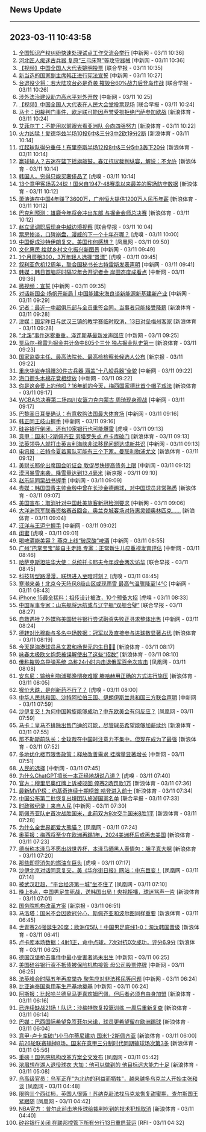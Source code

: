## News Update
---
2023-03-11 10:43:58
---
1. <a target="_blank" href="http://www.chinanews.com//gn/2023/03-11/9969541.shtml">全国知识产权纠纷快速处理试点工作交流会举行</a> [中新网 - 03/11 10:36]
2. <a target="_blank" href="http://www.chinanews.com//shipin/cns/2023/03-11/news953583.shtml">河北匠人痴迷古兵器 复原“三弓床弩”等攻守器械</a> [中新网 - 03/11 10:36]
3. <a target="_blank" href="https://www.zaobao.com/realtime/china/story20230311-1371445">【视频】中国全国人大代表姚明投票</a> [联合早报 - 03/11 10:35]
4. <a target="_blank" href="http://www.chinanews.com//tp/hd2011/2023/03-11/1061540.shtml">新当选的国家副主席韩正进行宪法宣誓</a> [中新网 - 03/11 10:27]
5. <a target="_blank" href="https://www.zaobao.com/realtime/china/story20230311-1371443">台退役少将：若大陆攻台必是奇袭 摧毁台60%战力后登岛作战</a> [联合早报 - 03/11 10:26]
6. <a target="_blank" href="http://www.chinanews.com//gn/2023/03-11/9969535.shtml">涉外法治建设助力高水平对外开放</a> [中新网 - 03/11 10:25]
7. <a target="_blank" href="https://www.zaobao.com/realtime/china/story20230311-1371442">【视频】中国全国人大代表在人民大会堂投票现场</a> [联合早报 - 03/11 10:24]
8. <a target="_blank" href="https://k.sina.cn/article_2018499075_784fda0302001m3ir.html?from=sports&subch=osport">马卡：因裁判门事件，欧足联可能因声誉受损拒绝巴萨参加欧战</a> [新浪体育 - 03/11 10:24]
9. <a target="_blank" href="https://k.sina.cn/article_2018499075_784fda0302001m3iu.html?from=sports&subch=osport">艾菲尔丁：不能用以前眼光看亚洲队 会向四强努力</a> [新浪体育 - 03/11 10:22]
10. <a target="_blank" href="https://k.sina.cn/article_2018499075_784fda0302001m3ij.html?from=sports&subch=osport">火力凶猛！爱德华兹半场10投6中&三分3中2砍19分2断</a> [新浪体育 - 03/11 10:14]
11. <a target="_blank" href="https://k.sina.cn/article_2018499075_784fda0302001m3ik.html?from=sports&subch=osport">扛起球队得分重任！布里奇斯半场12投8中&三分5中3轰下20分</a> [新浪体育 - 03/11 10:14]
12. <a target="_blank" href="https://k.sina.cn/article_1352367147_509b7c2b0010193or.html?from=sports&subch=cba">赢球输人？吉迷在篮下摇旗敲鼓，春江抗议裁判纵容，解说：不允许</a> [新浪体育 - 03/11 10:14]
13. <a target="_blank" href="https://www.huxiu.com/article/817666.html">韩国人，穷得只能买奢侈品了</a> [虎嗅 - 03/11 10:14]
14. <a target="_blank" href="https://k.sina.cn/article_2018499075_784fda0302001m3id.html?from=sports&subch=osport">13个意甲客场丢24球！国米自1947-48赛季以来最差的客场防守数据</a> [新浪体育 - 03/11 10:12]
15. <a target="_blank" href="https://k.sina.cn/article_2018499075_784fda0302001m3ie.html?from=sports&subch=osport">萧涛涛在中国4年赚了3600万，广州恒大提供1200万人民币年薪</a> [新浪体育 - 03/11 10:12]
16. <a target="_blank" href="https://k.sina.cn/article_2018499075_784fda0302001m3if.html?from=sports&subch=osport">巴克利预测：雄鹿今年将会冲出东部 与掘金会师总决赛</a> [新浪体育 - 03/11 10:12]
17. <a target="_blank" href="https://www.zaobao.com/realtime/china/story20230311-1371441">赵立坚调职后现身中越边境视察</a> [联合早报 - 03/11 10:04]
18. <a target="_blank" href="https://www.huxiu.com/article/817191.html">票房惨淡，口碑崩盘，漫威的下一个十年在哪？</a> [虎嗅 - 03/11 10:00]
19. <a target="_blank" href="https://news.ifeng.com/c/8O3tJmSYKaT">中国促成沙特伊朗复交，美国作何感想？</a> [凤凰网 - 03/11 09:50]
20. <a target="_blank" href="http://www.chinanews.com//cul/2023/03-11/9969522.shtml">文化惠民 绘就乡村文化振兴新图景</a> [中新网 - 03/11 09:49]
21. <a target="_blank" href="https://www.huxiu.com/article/817153.html">1个月房租300，3万年轻人选择“景漂”</a> [虎嗅 - 03/11 09:45]
22. <a target="_blank" href="http://www.chinanews.com//gj/2023/03-11/9969517.shtml">叙利亚危机12周年，联合国秘书长古特雷斯发表声明</a> [中新网 - 03/11 09:41]
23. <a target="_blank" href="http://www.chinanews.com//gj/2023/03-11/9969514.shtml">韩媒：韩日首脑将时隔12年合开记者会 岸田态度成看点</a> [中新网 - 03/11 09:36]
24. <a target="_blank" href="http://www.chinanews.com//gn/2023/03-11/9969513.shtml">微视频：宣誓</a> [中新网 - 03/11 09:35]
25. <a target="_blank" href="http://www.chinanews.com//gn/2023/03-11/9969509.shtml">对话新国企·扬帆开新局 | 中国能建宋海良谈新能源新基建新产业</a> [中新网 - 03/11 09:29]
26. <a target="_blank" href="https://k.sina.cn/article_2018499075_784fda0302001m3hj.html?from=sports&subch=osport">记者：最近一中超俱乐部与全员重签合同，当事者只能接受降薪</a> [新浪体育 - 03/11 09:28]
27. <a target="_blank" href="https://k.sina.cn/article_2018499075_784fda0302001m3hf.html?from=sports&subch=osport">津媒：国足昨日与武汉三镇的教学赛临时取消，13日对垒梅州客家</a> [新浪体育 - 03/11 09:28]
28. <a target="_blank" href="http://www.chinanews.com//gj/2023/03-11/9969508.shtml">“北溪”事件迷雾重重，泽连斯基最新发声回应</a> [中新网 - 03/11 09:25]
29. <a target="_blank" href="https://k.sina.cn/article_2018499075_784fda0302001m3hd.html?from=sports&subch=osport">贾马尔-穆雷为掘金共计命中805个三分 独占掘金队史第一</a> [新浪体育 - 03/11 09:23]
30. <a target="_blank" href="https://www.bjnews.com.cn/detail-167849420814007.html">国家监委主任、最高法院长、最高检检察长候选人公布</a> [新京报 - 03/11 09:22]
31. <a target="_blank" href="http://www.chinanews.com//sh/shipin/cns-d/2023/03-11/news953578.shtml">重庆华岩寺捐赠30件古兵器  涵盖“十八般兵器”全貌</a> [中新网 - 03/11 09:22]
32. <a target="_blank" href="http://www.chinanews.com//tp/2023/03-11/9969473.shtml">海口街头木棉花竞相绽放</a> [中新网 - 03/11 09:22]
33. <a target="_blank" href="https://k.sina.cn/article_6173144558_m16ff2b5ee00100ycw0.html?from=sports&subch=global">你是这会爱上的他吗？16年前的今天，梅西国家德比首个帽子戏法</a> [新浪体育 - 03/11 09:17]
34. <a target="_blank" href="http://www.chinanews.com//ty/2023/03-11/9969482.shtml">WCBA总决赛第二场四川女篮力克内蒙古 周琦现身观战</a> [中新网 - 03/11 09:17]
35. <a target="_blank" href="http://www.chinanews.com//ty/2023/03-11/9969472.shtml">巴黎圣日耳曼确认：有意收购法国最大体育场</a> [中新网 - 03/11 09:16]
36. <a target="_blank" href="http://www.chinanews.com//tp/hd2011/2023/03-11/1061519.shtml">韩正同王岐山握手</a> [中新网 - 03/11 09:16]
37. <a target="_blank" href="https://www.huxiu.com/article/817651.html">硅谷银行倒闭，还有10家银行也可能爆雷</a> [虎嗅 - 03/11 09:13]
38. <a target="_blank" href="https://k.sina.cn/article_6173144558_m16ff2b5ee00100ycvz.html?from=sports&subch=global">意甲：国米1-2斯佩齐亚 劳塔罗失点 卢卡库破门</a> [新浪体育 - 03/11 09:13]
39. <a target="_blank" href="http://www.chinanews.com//gj/2023/03-11/9969479.shtml">法英领导人就打击英吉利海峡非法移民问题达成新共识</a> [中新网 - 03/11 09:13]
40. <a target="_blank" href="https://k.sina.cn/article_2018499075_784fda0302001m3h9.html?from=sports&subch=osport">电讯报：芒特今夏若离队可能有三个下家，曼联利物浦尤文</a> [新浪体育 - 03/11 09:12]
41. <a target="_blank" href="http://www.chinanews.com//gj/2023/03-11/9969480.shtml">美财长耶伦出席国会听证会 敦促尽快提高债务上限</a> [中新网 - 03/11 09:12]
42. <a target="_blank" href="https://www.bjnews.com.cn/detail-1678497255169554.html">漠河暴雪来袭，降雪量达到13.4毫米</a> [新京报 - 03/11 09:10]
43. <a target="_blank" href="http://www.chinanews.com//tp/hd2011/2023/03-11/1061518.shtml">赵乐际同栗战书握手</a> [中新网 - 03/11 09:09]
44. <a target="_blank" href="https://k.sina.cn/article_2018499075_784fda0302001m3h1.html?from=sports&subch=osport">粤媒：韩国国青主帅金殷中曾在长沙金德踢球，对中国球员非常熟悉</a> [新浪体育 - 03/11 09:07]
45. <a target="_blank" href="http://www.chinanews.com//gj/2023/03-11/9969489.shtml">美国宣布：取消针对中国赴美旅客新冠检测要求</a> [中新网 - 03/11 09:06]
46. <a target="_blank" href="https://k.sina.cn/article_2018499075_784fda0304001m3h5.html?from=sports&subch=osport">大洋洲冠军联赛资格赛首回合，奥兰克城客场对阵惠灵顿奥林匹克……</a> [新浪体育 - 03/11 09:04]
47. <a target="_blank" href="http://www.chinanews.com//tp/hd2011/2023/03-11/1061517.shtml">汪洋与王沪宁握手</a> [中新网 - 03/11 09:02]
48. <a target="_blank" href="https://www.huxiu.com/article/817546.html">闺蜜</a> [虎嗅 - 03/11 09:01]
49. <a target="_blank" href="http://www.chinanews.com//cj/2023/03-11/9969484.shtml">喝啤酒能美容？ 燕京上线“玻尿酸”啤酒</a> [中新网 - 03/11 08:55]
50. <a target="_blank" href="http://www.chinanews.com//sh/2023/03-11/9969471.shtml">广州“巴掌宝宝”能自主走路 专家：正常新生儿应重视发育评估</a> [中新网 - 03/11 08:46]
51. <a target="_blank" href="https://www.zaobao.com/realtime/china/story20230311-1371429">哈萨克斯坦驻华大使：总统托卡耶夫今年或会两次访华</a> [联合早报 - 03/11 08:45]
52. <a target="_blank" href="https://www.huxiu.com/article/815446.html">科技转型路漫漫，联想进入至暗时刻？</a> [虎嗅 - 03/11 08:45]
53. <a target="_blank" href="http://www.chinanews.com//sh/2023/03-11/9969481.shtml">寒潮来袭！北京今天阵风8级山区或现雨雪 最高气温骤降至14℃</a> [中新网 - 03/11 08:43]
54. <a target="_blank" href="https://www.huxiu.com/article/817615.html">iPhone 15最全猛料：祖传设计被改，10个预备大招</a> [虎嗅 - 03/11 08:33]
55. <a target="_blank" href="https://www.zaobao.com/realtime/china/story20230311-1371424">中国军事专家：山东舰将远航或与辽宁舰“双舰合璧”</a> [联合早报 - 03/11 08:27]
56. <a target="_blank" href="http://www.chinanews.com//cj/2023/03-11/9969475.shtml">自救遇挫？外媒称美国硅谷银行尝试融资失败正寻求整体出售</a> [中新网 - 03/11 08:24]
57. <a target="_blank" href="https://k.sina.cn/article_2018499075_784fda0302001m3gd.html?from=sports&subch=osport">德转对比穆勒与多名中场数据：冠军以及直接参与进球数显著占优</a> [新浪体育 - 03/11 08:19]
58. <a target="_blank" href="https://k.sina.cn/article_2018499075_784fda0302001m3ge.html?from=sports&subch=osport">今天是海港球员吕文君和杨世元的生日🎂🎉</a> [新浪体育 - 03/11 08:17]
59. <a target="_blank" href="https://k.sina.cn/article_2018499075_m784fda0302001m3gb.html?from=sports&subch=osport">咏春太极欧文抱怨被误解使出了这些“招数”</a> [新浪体育 - 03/11 08:10]
60. <a target="_blank" href="https://news.ifeng.com/c/8O3mjBlb3e1">俄称摧毁乌导弹系统 乌称24小时内击退俄军百余次攻击</a> [凤凰网 - 03/11 08:08]
61. <a target="_blank" href="https://k.sina.cn/article_2018499075_784fda0302001m3ga.html?from=sports&subch=osport">安东尼：输给利物浦那晚彻夜难眠 滕哈赫用正确的方式进行施压</a> [新浪体育 - 03/11 08:05]
62. <a target="_blank" href="https://www.huxiu.com/article/817084.html">猴价大跌，是创新药不行了？</a> [虎嗅 - 03/11 08:00]
63. <a target="_blank" href="http://www.chinanews.com//gn/2023/03-11/9969470.shtml">中华人民共和国、沙特阿拉伯王国、伊朗伊斯兰共和国三方联合声明</a> [中新网 - 03/11 07:59]
64. <a target="_blank" href="https://news.ifeng.com/c/8O3iwkH6f9h">沙伊复交！为何中国斡旋能够成功？中东欧美会有何反应？</a> [凤凰网 - 03/11 07:59]
65. <a target="_blank" href="https://k.sina.cn/article_2018499075_784fda0302001m3g3.html?from=sports&subch=osport">马卡：皇马不排除出售门迪的可能，尽管球员希望能够加薪续约</a> [新浪体育 - 03/11 07:55]
66. <a target="_blank" href="https://k.sina.cn/article_2018499075_784fda0302001m3g2.html?from=sports&subch=osport">那不勒斯前队长：金玟哉在中国时注意力不集中，但现在成为了最强</a> [新浪体育 - 03/11 07:52]
67. <a target="_blank" href="http://www.chinanews.com//cj/2023/03-11/9969468.shtml">多地优化楼市限售政策：释放改善需求 挂牌量显著增长</a> [中新网 - 03/11 07:51]
68. <a target="_blank" href="http://www.chinanews.com//gn/2023/03-11/9969466.shtml">人民的选择</a> [中新网 - 03/11 07:45]
69. <a target="_blank" href="https://www.huxiu.com/article/817614.html">为什么ChatGPT擅长一本正经地胡说八道？</a> [虎嗅 - 03/11 07:40]
70. <a target="_blank" href="https://sports.sina.cn/seriea/all/2023-03-11/detail-imykmwik0591711.d.html">官方：穆里尼奥红牌上诉被驳回 停赛2场罚款1万</a> [新浪体育 - 03/11 07:36]
71. <a target="_blank" href="https://sports.sina.cn/nba/2023-03-11/detail-imykmwii1651847.d.html">最新MVP榜：约基奇连续十期榜首 哈登进入前十</a> [新浪体育 - 03/11 07:34]
72. <a target="_blank" href="https://www.zaobao.com/realtime/china/story20230311-1371423">中国公布第二批恢复出境团队旅游国家名单</a> [联合早报 - 03/11 07:33]
73. <a target="_blank" href="http://www.chinanews.com//gn/2023/03-11/9969465.shtml">时政微纪录丨来自人民</a> [中新网 - 03/11 07:30]
74. <a target="_blank" href="https://k.sina.cn/article_2018499075_784fda0302001m3fm.html?from=sports&subch=osport">斯佩齐亚队史首次战胜国米，此前双方9次交手国米8胜1平</a> [新浪体育 - 03/11 07:28]
75. <a target="_blank" href="https://news.ifeng.com/c/8O3i52PsBq8">为什么全世界都爱大熊猫？</a> [凤凰网 - 03/11 07:24]
76. <a target="_blank" href="https://k.sina.cn/article_1698513182_653d411e04001dn4g.html?from=sports&subch=osport">奥莱报：梅西将至少在欧洲再踢1年，2024美洲杯后或再去美国</a> [新浪体育 - 03/11 07:23]
77. <a target="_blank" href="https://k.sina.cn/article_2018499075_784fda0302001m3fi.html?from=sports&subch=osport">德尚称本泽马不愿出战世界杯，本泽马晒黑人表情包：胆子真大啊</a> [新浪体育 - 03/11 07:20]
78. <a target="_blank" href="https://www.huxiu.com/article/817072.html">那些即将消失的燃油车巨头</a> [虎嗅 - 03/11 07:17]
79. <a target="_blank" href="https://news.ifeng.com/c/8O3dRJThCPX">沙伊北京对话同意复交，美《华尔街日报》网站：中东巨变！</a> [凤凰网 - 03/11 07:14]
80. <a target="_blank" href="https://finance.ifeng.com/c/8O3fEIxhwYS">被武汉赶超，“平台经济第一城”坐不住了</a> [凤凰网 - 03/11 07:10]
81. <a target="_blank" href="https://k.sina.cn/article_2834321443_a8f0502300100ycty.html?from=sports&subch=cnfootball">晚上8点，中国男足生死战，送韩国出局！央视拒播，球迷骂声一片</a> [新浪体育 - 03/11 07:01]
82. <a target="_blank" href="https://www.bjnews.com.cn/detail-167848536514960.html">国务院机构改革方案</a> [新京报 - 03/11 06:51]
83. <a target="_blank" href="https://k.sina.cn/article_2018499075_784fda0302001m3f7.html?from=sports&subch=osport">马洛塔：国米不会因欧冠分心，斯佩齐亚和波尔图同样重要</a> [新浪体育 - 03/11 06:45]
84. <a target="_blank" href="https://k.sina.cn/article_2834321443_a8f0502300100yctu.html?from=sports&subch=cnfootball">世青赛24强诞生20席：欧洲仅5队！中国男足底线1-0：淘汰韩国晋级</a> [新浪体育 - 03/11 06:41]
85. <a target="_blank" href="https://k.sina.cn/article_2018499075_784fda0302001m3f2.html?from=sports&subch=osport">卢卡库本场数据：4射1正，命中点球，7次对抗0次成功，评分6.9分</a> [新浪体育 - 03/11 06:25]
86. <a target="_blank" href="http://www.chinanews.com//gj/2023/03-11/9969461.shtml">德国汉堡枪击事件中最小受害者尚未出生</a> [中新网 - 03/11 06:25]
87. <a target="_blank" href="http://www.chinanews.com//gj/2023/03-11/9969462.shtml">美国硅谷银行资不抵债被保险机构接管 母公司股票停牌</a> [中新网 - 03/11 06:25]
88. <a target="_blank" href="http://www.chinanews.com//gj/2023/03-11/9969459.shtml">法英峰会时隔五年再度举办 聚焦应对非法移民等问题</a> [中新网 - 03/11 06:24]
89. <a target="_blank" href="http://www.chinanews.com//cj/2023/03-11/9969460.shtml">比亚迪泰国乘用车生产基地奠基</a> [中新网 - 03/11 06:24]
90. <a target="_blank" href="https://k.sina.cn/article_2018499075_784fda0302001m3ez.html?from=sports&subch=osport">阿斯报：比起哈兰德皇马更喜欢姆巴佩，但后者必须自由身加盟</a> [新浪体育 - 03/11 06:16]
91. <a target="_blank" href="https://k.sina.cn/article_2018499075_784fda0302001m3ew.html?from=sports&subch=osport">已连续缺战21场！队记：沙梅特恢复投篮训练 一周后重新复查</a> [新浪体育 - 03/11 06:14]
92. <a target="_blank" href="https://k.sina.cn/article_2018499075_784fda0302001m3eq.html?from=sports&subch=osport">巴媒：巴西国际希望免签菲尔米诺，球员更希望留在欧洲踢球</a> [新浪体育 - 03/11 06:04]
93. <a target="_blank" href="https://sports.sina.cn/seriea/inter/2023-03-11/detail-imykmwii1651741.d.html">意甲-卢卡库破门小马尔蒂尼建功 国米1-2斯佩齐亚</a> [新浪体育 - 03/11 06:00]
94. <a target="_blank" href="https://k.sina.cn/article_2018499075_784fda0302001m3el.html?from=sports&subch=osport">前26轮联赛输掉8场，国米在意甲三分制时代同期输球场次第3多</a> [新浪体育 - 03/11 05:56]
95. <a target="_blank" href="https://news.ifeng.com/c/8O3YIIOwait">重磅！国务院机构改革方案全文发布</a> [凤凰网 - 03/11 05:42]
96. <a target="_blank" href="https://k.sina.cn/article_2018499075_784fda0302001m3e6.html?from=sports&subch=osport">浓眉想在湖人退役球衣 大加：他可以做到的 他目标远大能力十足</a> [新浪体育 - 03/11 05:08]
97. <a target="_blank" href="https://news.ifeng.com/c/8O2oLihW6Nz">乌高级官员：乌军正在“为北约的利益而牺牲”，越来越多乌克兰人开始主张和谈</a> [凤凰网 - 03/11 04:48]
98. <a target="_blank" href="https://news.ifeng.com/c/8O3QbrJikTX">限购三个西红柿，英国人很饿！苏纳克赴法找马克龙恢复甜蜜期，查尔斯国王紧跟随</a> [凤凰网 - 03/11 04:42]
99. <a target="_blank" href="https://k.sina.cn/article_2018499075_784fda0302001m3e0.html?from=sports&subch=osport">NBA官方：普尔此前击地传球给裁判吃到的技术犯规取消</a> [新浪体育 - 03/11 04:40]
100. <a target="_blank" href="https://www.rfi.fr/cn/%E8%B4%A2%E7%BB%8F%E5%BF%AB%E8%AE%AF/20230310-%E9%93%B6%E8%A1%8C%E8%82%A1%E7%BB%AD%E5%BC%B1-%E7%BE%8E%E8%82%A1%E6%94%B6%E9%BB%91">矽谷银行关闭 在联邦控管下所有分行13日重启营运</a> [RFI - 03/11 04:32]
